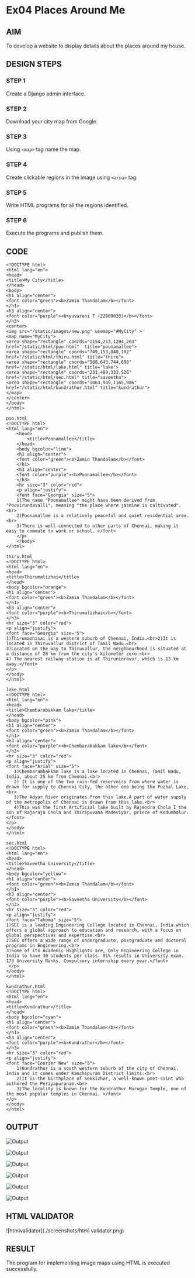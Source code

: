 # Ex04 Places Around Me
## AIM
To develop a website to display details about the places around my house.

## DESIGN STEPS

### STEP 1
Create a Django admin interface.

### STEP 2
Download your city map from Google.

### STEP 3
Using ```<map>``` tag name the map.

### STEP 4
Create clickable regions in the image using ```<area>``` tag.

### STEP 5
Write HTML programs for all the regions identified.

### STEP 6
Execute the programs and publish them.

## CODE
```
<!DOCTYPE html>
<html lang="en">
<head>
<title>My City</title>
</head>
<body>
<h1 align="center">
<font color="green"><b>Zamin Thandalam</b></font>
</h1>
<h3 align="center">
<font color="purple"><b>yuvarani T (22009033)</b></font>
</h3>
<center>
<img src="/static/images/new.png" usemap="#MyCity" >
<map name="MyCity">
<area shape="rectangle" coords="1154,213,1204,263" href="/static/html/poo.html"  title="poonamallee">
<area shape="rectangle" coords="749,153,848,192" href="/static/html/thiru.html" title="thiru">
<area shape="rectangle" coords="568,643,744,698" href="/static/html/lake.html" title="lake">
<area shape="rectangle" coords="231,489,333,526" href="/static/html/sec.html" title="saveetha">
<area shape="rectangle" coords="1063,949,1165,986" href="/static/html/kundrathur.html" title="kundrathur">
</map>
</center>
</body>
</html>

poo.html
<!DOCTYPE html>
<html lang="en">
    <head>
        <title>Poonamallee</title>
    </head>
    <body bgcolor="lime">
    <h1 align="center">
    <font color="green"><b>Zamin Thandalam</b></font>
    </h1>
    <h3 align="center">
    <font color="purple"><b>Poonamallee</b></font>
    </h3>
    <hr size="3" color="red">
    <p align="justify">
    <font face="Georgia" size="5">
    1)The name "Poonamallee" might have been derived from "Poovirundavalli", meaning "the place where jasmine is cultivated".<br>
    2)Poonamallee is a relatively peaceful and quiet residential area.<br>
    3)There is well-connected to other parts of Chennai, making it easy to commute to work or school. </font>
    </p>
    </body>
</html>

thiru.html
<!DOCTYPE html>
<html lang="en">
<head>
<title>Thirumalizhai</title>
</head>
<body bgcolor="orange">
<h1 align="center">
<font color="green"><b>Zamin Thandalam</b></font>
</h1>
<h3 align="center">
<font color="purple"><b>Thirumalizhai</b></font>
</h3>
<hr size="3" color="red">
<p align="justify">
<font face="Georgia" size="5">
1)Thirumazhisai is a western suburb of Chennai, India.<br>2)It is located in Thiruvallur district of Tamil Nadu.<br>
3)Located on the way to Thiruvallur, the neighbourhood is situated at a distance of 28 km from the city's kilometer zero.<br>
4) The nearest railway station is at Thiruninravur, which is 13 km away.</font>
</p>
</body>
</html>

lake.html
<!DOCTYPE html>
<html lang="en">
<head>
<title>Chembarabakkam lake</title>
</head>
<body bgcolor="pink">
<h1 align="center">
<font color="green"><b>Zamin Thandalam</b></font>
</h1>
<h3 align="center">
<font color="purple"><b>Chembarabakkam lake</b></font>
</h3>
<hr size="3" color="red">
<p align="justify">
<font face="Arial" size="5">
   1)Chembarambakkam lake is a lake located in Chennai, Tamil Nadu, India, about 25 km from Chennai.<br>
   2) It is one of the two rain-fed reservoirs from where water is drawn for supply to Chennai City, the other one being the Puzhal Lake.<br>
   3)The Adyar River originates from this lake.A part of water supply of the metropolis of Chennai is drawn from this lake.<br>
   4)This was the first Artificial lake built by Rajendra Chola I the son of Rajaraja Chola and Thiripuvana Madeviyar, prince of Kodumbalur. </font>
</p>
</body>
</html>

sec.html
<!DOCTYPE html>
<html lang="en">
<head>
<title>Saveetha University</title>
</head>
<body bgcolor="yellow">
<h1 align="center">
<font color="green"><b>Zamin Thandalam</b></font>
</h1>
<h3 align="center">
<font color="purple"><b>Saveetha University</b></font>
</h3>
<hr size="3" color="red">
<p align="justify">
<font face="Tahoma" size="5">
1)SEC is a leading Engineering College located in Chennai, India.which offers a global approach to education and research, with a focus on global perspectives and expertise.<br>
2)SEC offers a wide range of undergraduate, postgraduate and doctoral programs in Engineering.<br>
3)Some of its Academic Highlights are, Only Engineering College in India to have 30 students per class. 91% results in University exam. 173 University Ranks. Compulsory internship every year.</font>
 </p>
</body>
</html>

kundrathur.html
<!DOCTYPE html>
<html lang="en">
<head>
<title>Kundrathur</title>
</head>
<body bgcolor="cyan">
<h1 align="center">
<font color="green"><b>Zamin Thandalam</b></font>
</h1>
<h3 align="center">
<font color="purple"><b>Kundrathur</b></font>
</h3>
<hr size="3" color="red">
<p align="justify">
<font face="Courier New" size="5">
    1)Kundrathur is a south western suburb of the city of Chennai, India and it comes under Kanchipuram District limits.<br>
    2)It is the birthplace of Sekkizhar, a well-known poet-saint who authored the Periyapuranam.<br>
    3)The locality is known for the Kundrathur Murugan Temple, one of the most popular temples in Chennai. </font>
</p>
</body>
</html> 
```

## OUTPUT

![Output](./screenshots/out1.png)

![Output](./screenshots/out2.png)

![Output](./screenshots/out3.png)

![Output](./screenshots/out4.png)

![Output](./screenshots/out5.png)

![Output](./screenshots/out6.png)

## HTML VALIDATOR

![htmlvalidator](./screenshots/html validator.png)

## RESULT
The program for implementing image maps using HTML is executed successfully.
